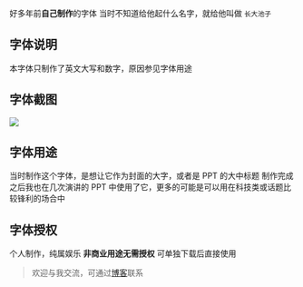 好多年前**自己制作**的字体
当时不知道给他起什么名字，就给他叫做 `长大池子`

## 字体说明

本字体只制作了英文大写和数字，原因参见字体用途

## 字体截图

![](https://gitee.com/Augists/oss/raw/master/uPic/DQiAAL.png)

## 字体用途

当时制作这个字体，是想让它作为封面的大字，或者是 PPT 的大中标题
制作完成之后我也在几次演讲的 PPT 中使用了它，更多的可能是可以用在科技类或话题比较锋利的场合中

## 字体授权

个人制作，纯属娱乐
**非商业用途无需授权**
可单独下载后直接使用

> 欢迎与我交流，可通过[博客](www.augists.top)联系
